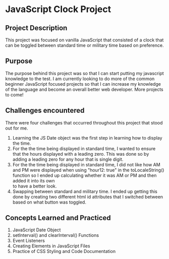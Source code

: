 # JavaScript Clock Project

## Project Description
This project was focused on vanilla JavaScript that consisted of a clock that can be toggled between standard time or military time based on preference.

## Purpose
The purpose behind this project was so that I can start putting my javascript knowledge to the test. I am currently looking to do more of the common beginner JavaScript focused projects so that I can increase my knowledge of the language and become an overall better web developer. More projects to come!

## Challenges encountered
There were four challenges that occurred throughout this project that stood out for me.
1. Learning the JS Date object was the first step in learning how to display the time.
2. For the the time being displayed in standard time, I wanted to ensure that the hours displayed with a leading zero. This was done so by adding a leading zero for any hour that is single digit.
3. For the the time being displayed in standard time, I did not like how AM and PM were displayed when using "hour12: true" in the toLocaleString() function so I ended up calculating whether it was AM or PM and then added it into its own <div> to have a better look.
4. Swapping between standard and military time. I ended up getting this done by creating two different html id attributes that I switched between based on what button was toggled.

## Concepts Learned and Practiced
1. JavaScript Date Object
2. setInterval() and clearInterval() Functions
3. Event Listeners
4. Creating Elements in JavaScript Files
5. Practice of CSS Styling and Code Documentation
